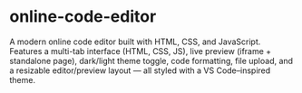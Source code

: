 # online-code-editor
A modern online code editor built with HTML, CSS, and JavaScript. Features a multi-tab interface (HTML, CSS, JS), live preview (iframe + standalone page), dark/light theme toggle, code formatting, file upload, and a resizable editor/preview layout — all styled with a VS Code–inspired theme.
